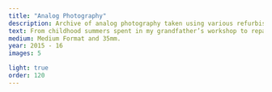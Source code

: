 ```yaml
---
title: "Analog Photography"
description: Archive of analog photography taken using various refurbished film cameras.
text: From childhood summers spent in my grandfather’s workshop to repairing with cameras and record players, I have always enjoyed experimenting with things. Analog photography offers a satisfying visual feedback to any changes one makes. The Mamiya that I reconstructed for the first photo does not lock the shutter after the first image is capured encouraging working with multiple exposures. The Canon Half Frame used in the second is perfect for dyptics and later images were inspired by the reaction of Cine film to bright lights.
medium: Medium Format and 35mm.
year: 2015 - 16
images: 5

light: true
order: 120
---
```

